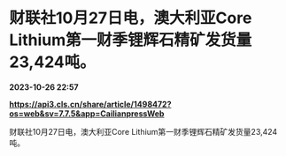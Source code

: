 # 财联社10月27日电，澳大利亚Core Lithium第一财季锂辉石精矿发货量23,424吨。

**2023-10-26 22:57**

**https://api3.cls.cn/share/article/1498472?os=web&sv=7.7.5&app=CailianpressWeb**

财联社10月27日电，澳大利亚Core Lithium第一财季锂辉石精矿发货量23,424吨。